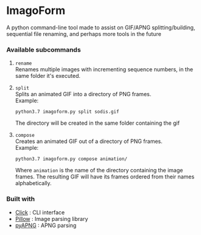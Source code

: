 # ImagoForm

A python command-line tool made to assist on GIF/APNG splitting/building, sequential file renaming, 
and perhaps more tools in the future

### Available subcommands
1. `rename`  
    Renames multiple images with incrementing sequence numbers, in the same folder it's executed.
    
2.  `split`  
    Splits an animated GIF into a directory of PNG frames.  
    Example:  
    ```
    python3.7 imagoform.py split sodis.gif
    ```
    The directory will be created in the same folder containing the gif

3.  `compose`  
    Creates an animated GIF out of a directory of PNG frames.  
    Example:  
    ```
    python3.7 imagoform.py compose animation/
    ```
    Where `animation` is the name of the directory containing the image frames. The resulting GIF 
    will have its frames ordered from their names alphabetically.

### Built with
*   [Click](http://click.palletsprojects.com/en/7.x/) : CLI interface
*   [Pillow](https://python-pillow.org/) : Image parsing library
*   [pyAPNG](https://github.com/eight04/pyAPNG) : APNG parsing
